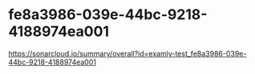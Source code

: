 # fe8a3986-039e-44bc-9218-4188974ea001
https://sonarcloud.io/summary/overall?id=examly-test_fe8a3986-039e-44bc-9218-4188974ea001
